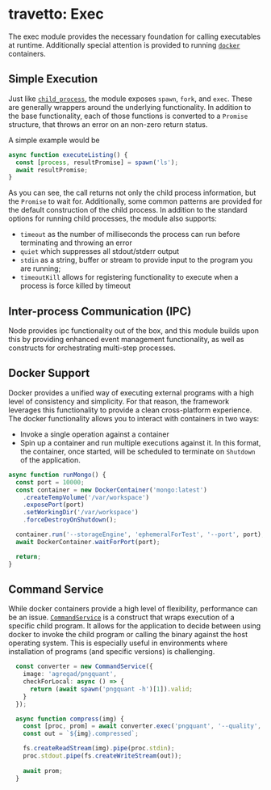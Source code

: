 travetto: Exec
===

The exec module provides the necessary foundation for calling executables at runtime. Additionally special attention is provided to 
running [`docker`](https://www.docker.com/community-edition) containers.

## Simple Execution
Just like [`child_process`](https://www.docker.com/community-edition), the module exposes ```spawn```, ```fork```, and ```exec```.  These are generally wrappers around the underlying functionality.  In addition to the base functionality, each of those functions is converted to a ```Promise``` structure, that throws an error on an non-zero return status.

A simple example would be
```typescript
async function executeListing() {
  const [process, resultPromise] = spawn('ls');
  await resultPromise;
}
```

As you can see, the call returns not only the child process information, but the ```Promise``` to wait for.  Additionally, some common patterns are provided for the default construction of the child process. In addition to the standard options for running child processes, the module also supports:

* `timeout` as the number of milliseconds the process can run before terminating and throwing an error
* `quiet` which suppresses all stdout/stderr output
* `stdin` as a string, buffer or stream to provide input to the program you are running;
* `timeoutKill` allows for registering functionality to execute when a process is force killed by timeout

## Inter-process Communication (IPC)
Node provides ipc functionality out of the box, and this module builds upon this by providing enhanced event management functionality, as well as constructs for orchestrating multi-step processes.

## Docker Support
Docker provides a unified way of executing external programs with a high level of consistency and simplicity.  For that reason, the framework leverages this functionality to provide a clean cross-platform experience.  The docker functionality allows you to interact with containers in two ways:
* Invoke a single operation against a container
* Spin up a container and run multiple executions against it.  In this format, the container, once started, will be scheduled to terminate on ```Shutdown``` of the application. 

```typescript
async function runMongo() {
  const port = 10000;
  const container = new DockerContainer('mongo:latest')
    .createTempVolume('/var/workspace')
    .exposePort(port)
    .setWorkingDir('/var/workspace')
    .forceDestroyOnShutdown();

  container.run('--storageEngine', 'ephemeralForTest', '--port', port);
  await DockerContainer.waitForPort(port);

  return;
}
```

## Command Service
While docker containers provide a high level of flexibility, performance can be an issue.  [```CommandService```](./src/command.ts) is a construct that wraps execution of a specific child program.  It allows for the application to decide between using docker to invoke the child program or calling the
binary against the host operating system.  This is especially useful in environments where installation of programs (and specific versions) is challenging.

```typescript
  const converter = new CommandService({
    image: 'agregad/pngquant',
    checkForLocal: async () => {
      return (await spawn('pngquant -h')[1]).valid;
    }
  });

  async function compress(img) {
    const [proc, prom] = await converter.exec('pngquant', '--quality', '40-80', '--speed 1', '--force', '-');
    const out = `${img}.compressed`;

    fs.createReadStream(img).pipe(proc.stdin);
    proc.stdout.pipe(fs.createWriteStream(out));
    
    await prom;
  }
```
